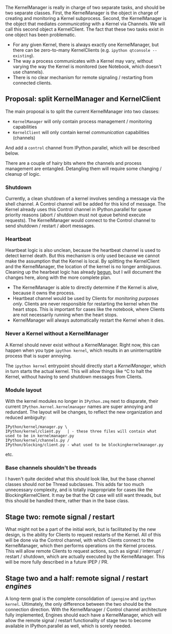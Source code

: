 The KernelManager is really in charge of two separate tasks,
and should be two separate classes.
First, the KernelManager is the object in charge of creating and monitoring
a Kernel subprocess.
Second, the KernelManager is the object that mediates *communicating* with a Kernel via Channels.
We will call this second object a KernelClient.
The fact that these two tasks exist in one object has been problematic.

- For any given Kernel, there is always exactly one KernelManager,
  but there can be zero-to-many KernelClients (e.g. `ipython qtconsole --existing`).
- The way a process communicates with a Kernel may vary,
  without varying the way the Kernel is monitored (see Notebook, which doesn't use channels).
- There is no clear mechanism for remote signaling / restarting from connected clients.


## Proposal: split KernelManager and KernelClient

The main proposal is to split the current KernelManager into two classes:

- `KernelManager` will only contain process management / monitoring capabilities
- `KernelClient` will only contain kernel *communication* capabilities (channels)

And add a `control` channel from IPython.parallel, which will be described below.

There are a couple of hairy bits where the channels and process management are entangled.
Detangling them will require some changing / cleanup of logic.


### Shutdown

Currently, a clean shutdown of a kernel involves sending a message via the shell channel.
A Control channel will be added for this kind of message.
The Kernel already uses this Control channel in IPython.parallel
for queue priority reasons (abort / shutdown must not queue behind execute requests).
The KernelManager would connect to the Control channel to send shutdown / restart / abort messages.


### Heartbeat

Heartbeat logic is also unclean, because the heartbeat channel is used to detect kernel death.
But this mechanism is only used because we cannot make the assumption that the Kernel is local.
By splitting the KernelClient and the KernelManager,
the location of the kernel is no longer ambiguous.
Cleaning up the hearbeat logic has already [begun](https://github.com/ipython/ipython/pull/2873),
but I will document the changes here, along with the more complete plan.

- The KernelManager is able to directly determine if the Kernel is alive,
  because it owns the process.
- Heartbeat channel would be used by Clients for *monitoring purposes only*.
  Clients are never responsible for restarting the kernel when the heart stops.
  This is important for cases like the notebook, where Clients are not necessarily running when the heart stops.
- KernelManager will always automatically restart the Kernel when it dies.


### Never a Kernel without a KernelManager

A Kernel should never exist without a KernelManager.
Right now, this can happen when you type `ipython kernel`,
which results in an uninterruptible process that is super annoying.

The `ipython kernel` entrypoint should directly start a *KernelManager*,
which in turn starts the actual kernel.
This will allow things like ^C to halt the Kernel,
without having to send shutdown messages from Clients.

### Module layout

With the kernel modules no longer in `IPython.zmq` next to disparate,
their current `IPython.kernel.kernelmanager` names are super annoying and redundant.
The layout will be changes, to reflect the new organization and reduced ambiguity:

```
IPython/kernel/manager.py \
IPython/kernel/client.py   | - these three files will contain what used to be in kernelmanager.py
IPython/kernel/channels.py /
IPython/blocking/client.py - what used to be blockingkernelmanager.py
```

etc.

### Base channels shouldn't be threads

I haven't quite decided what this should look like,
but the base channel classes should *not* be Thread subclasses.
This adds far too much unnecessary complexity,
and is totally inappropriate for cases like the BlockingKernelClient.
It may be that the Qt case will still want threads,
but this should be handled there, rather than in the base class.

## Stage two: remote signal / restart

What might not be a part of the initial work,
but is facilitated by the new design,
is the ability for Clients to request restarts of the Kernel.
All of this will be done via the Control channel,
with which Clients connect to the KernelManager,
which then performs operations on the Kernel process.
This will allow remote Clients to request actions,
such as signal / interrupt / restart / shutdown,
which are actually executed by the KernelManager.
This will be more fully described in a future IPEP / PR.


## Stage two and a half: remote signal / restart *engines*

A long-term goal is the complete consolidation of `ipengine` and `ipython kernel`.
Ultimately, the only difference between the two should be the connection direction.
With the KernelManager / Control channel architecture fully implemented,
Engines should each have a KernelManager,
which will allow the remote signal / restart functionality of stage two to become available
in IPython.parallel as well, which is sorely needed.